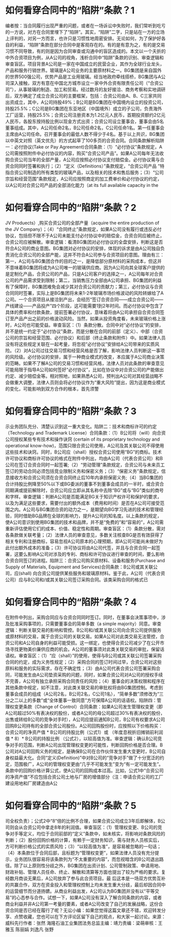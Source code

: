# 如何看穿合同中的“陷阱”条款？1

编者按：当合同履行出现严重的问题，或者在一场诉讼中失败时，我们常听到吃亏的一方说，对方在合同里埋下了“陷阱”。其实，“陷阱”二字，只是站在一方的立场上评判的，对另一方而言，也许只是习惯性地周密安排。无论如何，为了保护好各自的利益，“陷阱”条款在部分合同中是客观存在的。有的是有意为之，有的是交易习惯不同导致，有的则是因为合同审查或沟通中的盲区造成的。本文以一个夭折的中外合资项目为例，从A公司的视角，浅析合同中“陷阱”条款的识别、审查逻辑和审查盲区。项目背景A公司是一家在中国成立的民营企业，其作为全球行业龙头，产品和服务行销世界。玻璃是A公司业务的主要原材料之一。BG集团是来自国外的世界500强公司，优势产品是工业用玻璃。经当地政府牵线搭桥，BG集团与A公司深入接触，双方有意在中国北方城市设立一家中外合资有限责任公司（“合资公司”），从事玻璃的制造、加工和贸易。经过数月的友好接洽、商务考察和实地调研后，双方确定了成立合资公司的主要框架，包括：合资公司由A、B、C三家共同出资成立，其中，A公司持股49%；B公司是BG集团在中国境内设立的投资公司，持股25.5%；C公司是BG集团在东亚地区（中国境外）成立的子公司，负责海外工厂运营，持股25.5%；合资公司注册资本为1.2亿元人民币，首期投资额约2亿元人民币，各股东按持股比例以现金方式出资；合资公司设立董事会，董事会由5名董事组成。其中，A公司任命2名，B公司任命2名，C公司任命1名。第一任董事会主席由A公司任命。召开董事会的最低人数不得少于4名。基于以上共识，BG集团以中英文对照（英文优先）的方式起草了100多页的合资合同。合同条款解析陷阱一：必付协议(Take or Pay Agreement)合同条款：（1）“必付协议”条款规定，A公司需按照附件中必付协议的内容，购买“合资公司产品”。如果A公司每年无法收购合资公司当年的全部产量，A公司应按照必付协议支付赔偿金。必付协议需与合资合同同时签署和执行；（2）“定义（Definitions）”条款规定，“合资公司产品 ”特指合资公司制造的所有类型的玻璃产品，以及相关的技术和售后服务；（3）“公司宗旨和经营范围”条款规定，A公司应按照商定的加工费单价和必付协议的约定，以A公司对合资公司产品的全部消化能力（at its full available capacity in the

# 如何看穿合同中的“陷阱”条款？2

 JV Produects）,购买合资公司的全部产量（acquire the entire production of the JV Company）；（4）“合同终止”条款规定，如果A公司没有履行或违反必付协议，包括但不限不于A公司未能支付必付协议中的赔偿金，合资合同应被终止，合资公司应被解散。审查逻辑：看清BG集团对必付协议的全盘安排，判断这是否符合A公司的商业意图。BG集团对必付协议的安排，体现的诉求是由A公司独自负责消化合资公司的全部产能，这并不符合A公司参与合资项目的意图。理由有三：第一，A公司与BG集团合作的目的之一，是降低部分原材料的采购成本，但这并不意味着BG集团将成为A公司唯一的玻璃供应商。因为A公司向其全球客户提供的是定制化产品，合资公司的产品，只是A公司客户的选择之一，A公司每年对合资公司的产品需求受到限制；第二，当销售压力全部由A公司承担、BG集团的利益有了保障时，BG集团难免会减少其对合资公司的贡献力；第三，必付协议与合资合同同时签署，实际上是BG集团将未来1-2年玻璃市场价格波动的风险转嫁给了A公司。一个合资项目从接洽到产出，会经历“签订合资合同——成立合资公司——产线建设——产品投产”四个阶段，这可能需要1到2年时间。而必付协议中包含了具体的费率和付款条款，提前签署必付协议，意味着将由A公司承担自合资合同签订至产品产出之前的价格波动风险。当然，如果从投资角度看，未来玻璃价格上涨时，A公司也可能受益。审查盲区：（1）条款分散。合同中对“必付协议“的安排，并不是统一约定于“必付协议”条款，而是分散在合同的前部（定义）、中部（合资公司的宗旨和经营范围、必付协议）和后部（终止条款和附件）中。如果法律人员没有将这些规定关联在一起考量，将忽视“必付协议”安排给A公司带来的实质风险。（2）对A公司过往交易习惯和经营风格是否了解，影响法律人员判断这一事项的风险级。必付协议的安排，属于一种商业模式的改变，本应属于A公司商业决策的范畴。如果不了解A公司的交易习惯和经营风格，法律人员对此条款的审查意见可能局限于指导A公司如何签好“必付协议”，比如在协议中对合资公司的产能做出约定、减少赔偿金等。相对照地，如果熟悉A公司，预判出A公司对其经营战略不会做重大调整，法律人员则会将必付协议作为“重大风险”提出，因为这是商业模式的变化，可能影响到双方合作的根本，首先须警

# 如何看穿合同中的“陷阱”条款？3

示业务团队充分、清楚认识到这一重大变化。陷阱二：技术和商标许可的约定（Technology and Trademark License）合同条款：（1）B公司将（will）向合资公司授权某些专有技术和操作诀窍 (certain of its proprietary technology and operational know-how)，范围只限合资公司使用，A公司及其关联公司不得使用这些技术和诀窍。同时，B公司应（shall）授权合资公司使用“BG”的商标。技术许可协议和商标许可协议的格式在附件中列出，均由A公司（代表合资公司）和B公司在签订合资合同时一起签署;（2）“劳动管理”条款规定，合资公司与未来员工签订的劳动合同必须包括竞业限制义务和保密义务；（3）“保密义务”条款规定，信息接收方和合资公司须在合资合同终止后10年内承担保密义务;（4）当BG集团的合计持股比例降至50%以下或BG委派的董事不到董事会成员的一半时，或合资合同期满或提前解除时，合资公司应立即从其名称中去除“BG”或与“BG”类似的商号和字样。审查逻辑：判断A公司是否能满足BG关于知识产权许可和保护的要求，以及为满足这些要求，需要付出的额外成本（费用和时间）是否在A公司可接受范围之内。A公司与BG集团合资的动力之一，是期望向BG学习先进的技术和管理经验，同时借助BG品牌在全球的影响力，提升A公司的知名度。以上条款的规定，使A公司意识到使用BG集团的技术和品牌，并不是“免费的”和“容易的”，A公司需重新评估使用它们的成本、价值、稳定性和周期。审查盲区：（1）条款分散，需对各条款做关联考量；（2）法律人员的审查意见，多数关注核查BG是否有效获得了相关专利和注册商标，容易忽视A公司原本的心理预期，即A公司可能尚未做好为此付出额外成本的准备；（3）许可协议将由A公司代签，并且与合资合同一起签署，这要么影响A公司对涉及的专利、商标和许可协议进行审查的时间，要么影响合资合同签订的进程。陷阱三：合资公司购买原材料、设备和服务(Purchase and Supply of Materials, Equipment and Services)合同条款：B公司或其关联公司，应(shall) 向合资公司提供某些服务和玻璃原材料。鉴于此，A公司（代表合资公司）应与B公司和/或其关联公司签订采购合同。该类采购合同的格式已

# 如何看穿合同中的“陷阱”条款？4

在附件中列出，采购合同应与合资合同同时签订。同时，在董事会决策事项中，涉及批准采购事项的，只需要董事会的简单多数（a simple majority）同意。审查逻辑：判断关联交易的影响和管控。B公司和/或其关联公司向合资公司提供服务或原材料的交易，属于合资公司的关联交易。如果A公司对此类交易无法管控，合资公司和A公司自身的利益可能受损。这一绑定，也使得合资公司减少了在公开市场寻找更物美价廉供应商的机会。A公司的董事须对此类关联交易的审批，保留话语权。审查盲区：（1）“应（shall）”的使用，使得与B公司或其关联公司签署采购合同的约定，成为义务性规定；（2）采购合同的签订时间过早，合资公司对这些原料和服务的实际需求，存在不确定性；（3）由A公司代表合资公司签署采购合同，可能发生由A公司垫资采购的问题，同时，如果合资公司对A公司的授权手续不完善，A公司有独立承担采购合同责任的风险；（4）董事会的决策权限和程序在其他条款中规定，如不注意，对此类关联交易的审批权将由BG集团控制。考虑到董事会成员的组成（A公司2名，B公司2名，C公司1名），“简单多数”须修改为“三分之二以上的多数”或“全体董事一致同意”方可保障A公司的话语权。陷阱四：管理权变更条款（Change of Control）合同条款：如果A公司发生管理权变更（即A公司超过50%有表决权的股份，或者A公司的母公司超过30%有表决权的股份，出售或转给B公司的竞争对手时），A公司应提前通知B公司，B公司有权要求A公司回购B公司持有的全部合资公司股份。A公司回购股份时，应按照以下价格购买：合资公司的净资产值 * B公司的持股比例（公式1）或 （年度息税折旧摊销前利润值 * 8）* B公司的持股比例 （公式2），以较高值为准。审查逻辑：确认B公司竞争对手的范围，判断A公司出现管理权变更的可能性，判断回购价格是否合理。B公司对A公司回购义务的规定，是确保B公司在合作伙伴发生重大变更时，B公司自身权益最大化。合同“定义(Definition)”中对B公司的“竞争对手”做了十分宽泛的约定，范围极广，A公司的管理权变更由“几乎不可能发生”变为“有一定可能发生”。条款中的回购价格计算公式，使A公司的回购成本过高。比如，公式1中“合资公司的净资产值”不应包括合资公司土地与厂房的增值部分（注：申请合资公司的工厂建设用地和厂房建造由A公

# 如何看穿合同中的“陷阱”条款？5

司全权负责）；公式2中“8”倍的比例不合理，如果合资公司成立3年后即解体，B公司则会从合资公司中拿走8年的利润值。审查盲区：（1）管理权变更、B公司的竞争对手等定义，均位于合同前部的“定义”条款中，如未核实，将影响对条款风险的判断；（2）股份回购价格的计算，有赖于一定财务知识，需与财务人员核实后，方可判断价格公式的实质风险；（3）“以较高值为准”，是容易被忽略的一句话；（4）本条款位于合同后部，且标题为“管理权变更”，如果法律人员没有充分提示，业务团队很容易将该条款列为“不太重要的内容”，而忽视暗含的B公司退出路径。除了以上原则性分歧之外，BG集团在出资计划、公司管制政策、申请用地、财政补贴、管理人员任命、终止、解散和清算等方面也提出了较为严格的要求。复经数月商谈无果后，A公司放弃了参与此合资项目。最 后这本是一场双方优势互补的共赢合作，双方在资金投入和管理权控制上均未发生重大分歧，最后却因合同中的运营细节而分道扬镳。从商业利益出发，A公司认为BG集团并没有以“平等交易”的心态参与合作。试想一下，如果A公司没有深入了解合同条款的内容，或者商业利益并非A公司第一考量的要素，或者A公司改变了自己的发展战略，这份合资合同是否已经在履行了呢？无讼小编：如果您觉得这篇文章还不错，欢迎转发分享、点赞收藏，您也可以在下方评论区留下自己的观点，和大家一起讨论。来源：威科先行作者：张然 海隆石油工业集团法务总监主编：靖力责编：梁萌审核：王雅玉 陈丽娟 刘逸凡 张野

